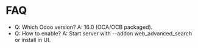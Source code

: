 # FAQ

- Q: Which Odoo version? A: 16.0 (OCA/OCB packaged).
- Q: How to enable? A: Start server with --addon web_advanced_search or install in UI.
